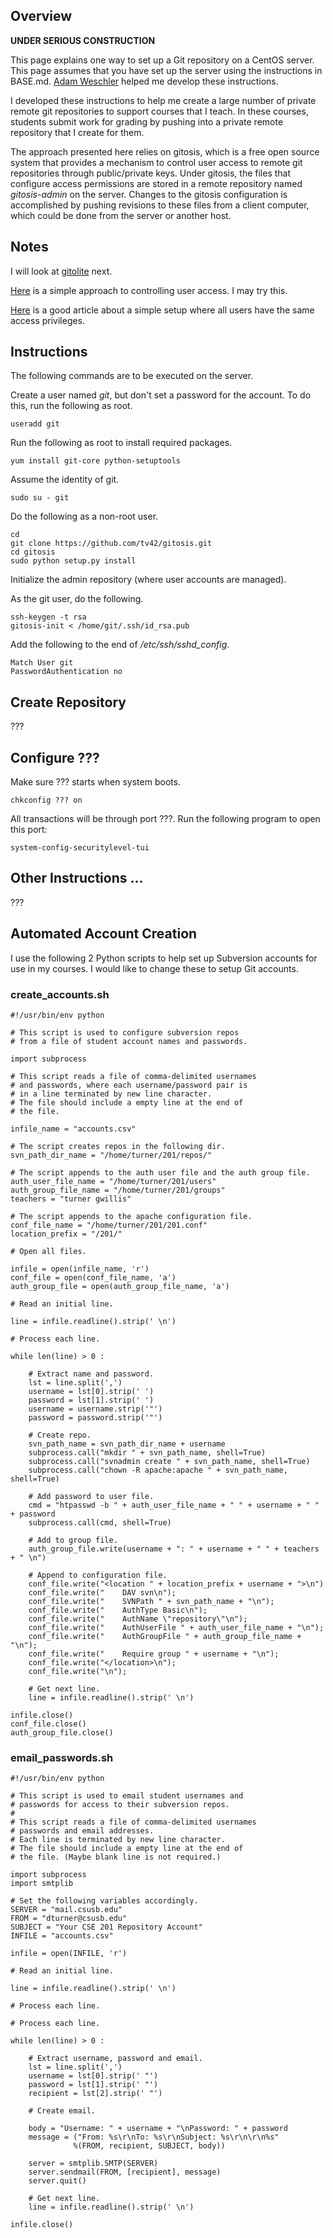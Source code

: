 ## Overview

__UNDER SERIOUS CONSTRUCTION__

This page explains one way to set up a Git repository on a CentOS server. 
This page assumes that you have set up the server using the instructions in BASE.md.
[Adam Weschler](https://github.com/aweschler) helped me develop these instructions.

I developed these instructions to help me create a large number of private 
remote git repositories to support courses that I teach.
In these courses, students submit work for grading by pushing into a private remote
repository that I create for them.

The approach presented here relies on gitosis, which is a free open source
system that provides a mechanism to control user access to remote git repositories
through public/private keys.
Under gitosis, the files that configure access permissions are stored in a remote repository
named _gitosis-admin_ on the server.  Changes to the gitosis configuration is accomplished
by pushing revisions to these files from a client computer, which could be done from the
server or another host.

## Notes

I will look at [gitolite](http://git-scm.com/book/en/Git-on-the-Server-Gitolite) next.

[Here](http://stackoverflow.com/questions/2083807/using-git-shell-and-restricting-developers-to-commit-to-their-own-projects) is a simple approach to controlling user access.  I may try this.

[Here](http://planzero.org/blog/2012/10/24/hosting_an_admin-friendly_git_server_with_git-shell) is a
good article about a simple setup where all users have the same access privileges.

## Instructions 

The following commands are to be executed on the server.

Create a user named _git_, but don't set a password for the account.
To do this, run the following as root.

    useradd git

Run the following as root to install required packages.

    yum install git-core python-setuptools

Assume the identity of git.

    sudo su - git

Do the following as a non-root user.

    cd
    git clone https://github.com/tv42/gitosis.git
    cd gitosis
    sudo python setup.py install

Initialize the admin repository (where user accounts are managed).

As the git user, do the following.

    ssh-keygen -t rsa
    gitosis-init < /home/git/.ssh/id_rsa.pub

Add the following to the end of _/etc/ssh/sshd_config_.

    Match User git
    PasswordAuthentication no


## Create Repository

???

## Configure ???

Make sure ??? starts when system boots.

    chkconfig ??? on

All transactions will be through port ???. Run the following program to open this port:

    system-config-securitylevel-tui

## Other Instructions ...

???

## Automated Account Creation

I use the following 2 Python scripts to help set up Subversion accounts for use in my courses.
I would like to change these to setup Git accounts.

### create_accounts.sh

```
#!/usr/bin/env python

# This script is used to configure subversion repos
# from a file of student account names and passwords.

import subprocess

# This script reads a file of comma-delimited usernames
# and passwords, where each username/password pair is
# in a line terminated by new line character.
# The file should include a empty line at the end of
# the file.

infile_name = "accounts.csv"

# The script creates repos in the following dir.
svn_path_dir_name = "/home/turner/201/repos/"

# The script appends to the auth user file and the auth group file.
auth_user_file_name = "/home/turner/201/users"
auth_group_file_name = "/home/turner/201/groups"
teachers = "turner gwillis"

# The script appends to the apache configuration file.
conf_file_name = "/home/turner/201/201.conf"
location_prefix = "/201/"

# Open all files.

infile = open(infile_name, 'r')
conf_file = open(conf_file_name, 'a')
auth_group_file = open(auth_group_file_name, 'a')

# Read an initial line.

line = infile.readline().strip(' \n')

# Process each line.

while len(line) > 0 :

    # Extract name and password.
    lst = line.split(',')
    username = lst[0].strip(' ')
    password = lst[1].strip(' ')
    username = username.strip('"')
    password = password.strip('"')

    # Create repo.
    svn_path_name = svn_path_dir_name + username
    subprocess.call("mkdir " + svn_path_name, shell=True)
    subprocess.call("svnadmin create " + svn_path_name, shell=True)
    subprocess.call("chown -R apache:apache " + svn_path_name, shell=True)

    # Add password to user file.
    cmd = "htpasswd -b " + auth_user_file_name + " " + username + " " + password
    subprocess.call(cmd, shell=True)

    # Add to group file.
    auth_group_file.write(username + ": " + username + " " + teachers + " \n")

    # Append to configuration file.
    conf_file.write("<location " + location_prefix + username + ">\n")
    conf_file.write("    DAV svn\n");
    conf_file.write("    SVNPath " + svn_path_name + "\n");
    conf_file.write("    AuthType Basic\n");
    conf_file.write("    AuthName \"repository\"\n");
    conf_file.write("    AuthUserFile " + auth_user_file_name + "\n");
    conf_file.write("    AuthGroupFile " + auth_group_file_name + "\n");
    conf_file.write("    Require group " + username + "\n");
    conf_file.write("</location>\n");
    conf_file.write("\n");

    # Get next line.
    line = infile.readline().strip(' \n')

infile.close()
conf_file.close()
auth_group_file.close()
```

### email_passwords.sh

```
#!/usr/bin/env python

# This script is used to email student usernames and
# passwords for access to their subversion repos.
#
# This script reads a file of comma-delimited usernames
# passwords and email addresses.
# Each line is terminated by new line character.
# The file should include a empty line at the end of
# the file. (Maybe blank line is not required.)

import subprocess
import smtplib

# Set the following variables accordingly.
SERVER = "mail.csusb.edu"
FROM = "dturner@csusb.edu"
SUBJECT = "Your CSE 201 Repository Account"
INFILE = "accounts.csv"

infile = open(INFILE, 'r')

# Read an initial line.

line = infile.readline().strip(' \n')

# Process each line.

# Process each line.

while len(line) > 0 :

    # Extract username, password and email.
    lst = line.split(',')
    username = lst[0].strip(' "')
    password = lst[1].strip(' "')
    recipient = lst[2].strip(' "')

    # Create email.

    body = "Username: " + username + "\nPassword: " + password
    message = ("From: %s\r\nTo: %s\r\nSubject: %s\r\n\r\n%s"
              %(FROM, recipient, SUBJECT, body))

    server = smtplib.SMTP(SERVER)
    server.sendmail(FROM, [recipient], message)
    server.quit()

    # Get next line.
    line = infile.readline().strip(' \n')

infile.close()
```

